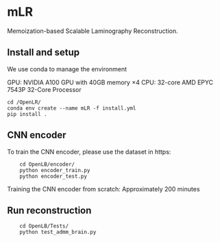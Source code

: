 # mLR

Memoization-based Scalable Laminography Reconstruction.


## Install and setup

We use conda to manage the environment

GPU: NVIDIA A100 GPU with 40GB memory $\times 4$
CPU: 32-core AMD EPYC 7543P 32-Core Processor 


```shell
cd /OpenLR/
conda env create --name mLR -f install.yml
pip install .
```

## CNN encoder

To train the CNN encoder, please use the dataset in https:

```shell
    cd OpenLB/encoder/
    python encoder_train.py
    python encoder_test.py
```
Training the CNN encoder from scratch: Approximately 200 minutes

## Run reconstruction

```shell
    cd OpenLB/Tests/
    python test_admm_brain.py
````


